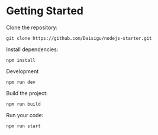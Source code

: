 # Getting Started

Clone the repository:
```shell
git clone https://github.com/Daisigu/nodejs-starter.git
```
Install dependencies:
```shell
npm install
```
Development
```shell
npm run dev
```
Build the project:
```shell
npm run build
```

Run your code:
```shell
npm run start
```